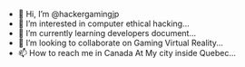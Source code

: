 - 👋 Hi, I’m @hackergamingjp
- 👀 I’m interested in computer ethical hacking...
- 🌱 I’m currently learning developers document...
- 💞️ I’m looking to collaborate on Gaming Virtual Reality...
- 📫 How to reach me in Canada At My city inside Quebec...

<!---
hackergamingjp/hackergamingjp is a ✨ special ✨ repository because its `README.md` (this file) appears on your GitHub profile.
You can click the Preview link to take a look at your changes.
--->
